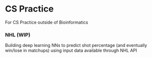 # CS Practice
For CS Practice outside of Bioinformatics

### NHL (WIP)

Building deep learning NNs to predict shot percentage (and eventually win/lose in matchups) using input data available through NHL API 
